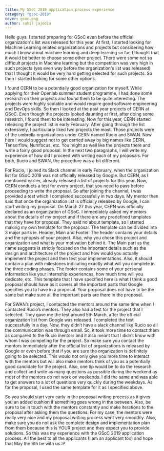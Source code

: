 ```yaml
---
title: My GSoC 2019 application process experience
category: "gsoc-2019"
cover: gsoc.png
author: sahil jajodia
---
```


Hello guys. I started preparing for GSoC even before the official organization's list was released for this year. At first, I started looking for Machine Learning related organizations and projects but considering how much I know about machine learning and deep learning so far, I thought that it would be better to choose some other project. There were some not so difficult projects in Machine learning but the competition was very high in such projects (yes even way before the organization's list was released) that I thought it would be very hard getting selected for such projects. So then I started looking for some other options.

I found CERN to be a potentially good organization for myself. While applying for their Openlab summer student programme, I had done some research on their projects and found them to be quite interesting. The projects were highly scalable and would require good software engineering and DevOps skills. So then I looked at the past year projects of CERN at GSoC. Even though the projects looked daunting at first, after doing some research, I found them to be interesting. Now for this year, CERN started releasing the project list in early February. After going through the list extensively, I particularly liked two projects the most. Those projects were of the umbrella organizations under CERN named Rucio and SWAN. Now here I would suggest not to get carried away by big names like CERN, Tensorflow, Numfocus, etc. You might as well like the projects there and write a fairly good proposal. In the next two paragraphs, I will write my experience of how did I proceed with writing each of my proposals. For both, Rucio and SWAN, the procedure was a bit different.

For Rucio, I joined its Slack channel in early February, when the organization list for GSoC 2019 was not officially released by Google. But CERN, as I mentioned earlier, already released a list of projects for this year. Now, CERN conducts a test for every project, that you need to pass before proceeding to write the proposal. So after joining the channel, I was provided a test which I completed successfully in two days. My mentor then said that once the organization list is officially released by Google, I can start writing my proposal. On March 27 this year, CERN was officially declared as an organization of GSoC. I immediately asked my mentors about the details of my project and if there are any predefined templates that they have for proposal. They said no about template, so I started making my own template for the proposal. The template can be divided into 3 major parts ie. Header, Main and Footer. The header contains your details and the synopsis of your project. Also, why you chose this project and organization and what is your motivation behind it. The Main part as the name suggests is strictly focused on the important details such as the design and architecture of the project and how would you actually implement the project and then test your implementations. Also, it should contain a plan with milestones indicating exactly what will you complete in the three coding phases. The footer contains some of your personal information like your internship experiences, how much time will you dedicate, etc. This template that I have specified here is what I think a good proposal should have as it covers all the important parts that Google specifies you to have in a proposal. Your proposal does not have to be the same but make sure all the important parts are there in the proposal.

For SWAN’s project, I contacted the mentors around the same time when I contacted Rucio’s mentors. They also had a test for the project that I selected. They gave me the test around 5th March, after the official organization list from Google was released. I completed the test successfully in a day. Now, they didn’t have a slack channel like Rucio so all the communication was through email. So, it took more time to contact them as compared to the Rucio mentors and it also meant that I didn’t know with whom I was competing for the project. So make sure you contact the mentors immediately after the official list of organizations is released by Google or even before that if you are sure the organization is definitely going to be selected. This would not only give you more time to interact with the mentors but will also make mentors think of you as a potentially good candidate for the project. Also, one tip would be to do the research and collect and write as many questions as possible during the weekend as most of the mentors do not work on weekends. I did the same and was able to get answers to a lot of questions very quickly during the weekdays. As for the proposal, I used the same template for it as I specified above.


So you should start very early in the proposal writing process as it gives you an added cushion if something goes wrong in the between. Also, be sure to be in touch with the mentors constantly and make iterations to the proposal after asking them the questions. For my case, the mentors were really very nice and my proposal writing process went very smoothly. Also, make sure you do not ask the complete design and implementation plan from them because this is YOUR project and they expect you to provide solutions. So this was my experience with the GSoC 2019 application process. All the best to all the applicants (I am an applicant too) and hope that May the 6th be with us :P
